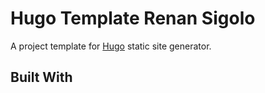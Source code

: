 # Hugo Template Renan Sigolo

A project template for [Hugo](https://gohugo.io/) static site generator.

## Built With
